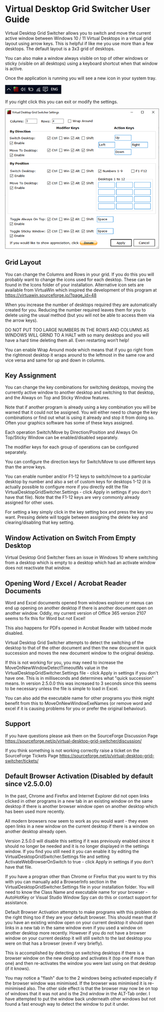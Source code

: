 ﻿﻿﻿﻿﻿﻿﻿Virtual Desktop Grid Switcher User Guide
========================================

Virtual Desktop Grid Switcher allows you to switch and move the current active window between Windows 10 / 11 Virtual Desktops in a virtual grid layout using arrow keys. This is helpful if like me you use more than a few desktops. The default layout is a 3x3 grid of desktops.

You can also make a window always visible on top of other windows or sticky (visible on all desktops) using a keyboard shortcut when that window is active.

Once the application is running you will see a new icon in your system tray.

![image1](./attachment/image1.png)

If you right click this you can exit or modify the settings.

![image2](./attachment/image2.png)

Grid Layout
-----------

You can change the Columns and Rows in your grid. If you do this you will probably want to change the icons used for each desktop. These can be found in the Icons folder of your installation. Alternative icon sets are available from VirtuaWin which inspired the development of this program at https://virtuawin.sourceforge.io/?page_id=48

When you increase the number of desktops required they are automatically created for you. Reducing the number required leaves them for you to delete using the usual method (but you will not be able to access them via the arrow keys).

DO NOT PUT TOO LARGE NUMBERS IN THE ROWS AND COLUMNS AS WINDOWS WILL GRIND TO A HALT with so many desktops and you will have a hard time deleting them all. Even restarting won’t help!

You can enable Wrap Around mode which means that if you go right from the rightmost desktop it wraps around to the leftmost in the same row and vice versa and same for up and down in columns.

Key Assignment
--------------

You can change the key combinations for switching desktops, moving the currently active window to another desktop and switching to that desktop, and the Always on Top and Sticky Window features.

Note that if another program is already using a key combination you will be warned that it could not be assigned. You will either need to change the key combinations or find out what is using it already and stop it from doing so. Often your graphics software has some of these keys assigned.

Each operation Switch/Move by Direction/Position and Always On Top/Sticky Window can be enabled/disabled separately. 

The modifier keys for each group of operations can be configured separately.

You can configure the direction keys for Switch/Move to use different keys than the arrow keys.

You can enable number and/or F1-12 keys to switch/move to a particular desktop by number and also a set of custom keys for desktops 1-12 (it is actually possible to configure more if you directly edit the file VirtualDesktopGridSwitcher.Settings - click Apply in settings if you don't have that file). Note that the F1-12 keys are very commonly already assigned for other uses.

For setting a key simply click in the key setting box and press the key you want. Pressing delete will toggle between assigning the delete key and clearing/disabling that key setting.

Window Activation on Switch From Empty Desktop
----------------------------------------------

Virtual Desktop Grid Switcher fixes an issue in Windows 10 where switching from a desktop which is empty to a desktop which had an activate window does not reactivate that window.

Opening Word / Excel / Acrobat Reader Documents
-----------------------------------------------

Word and Excel documents opened from windows explorer or menus can end up opening on another desktop if there is another document open on another window. Oddly, my current version of Office 365 version 2107 seems to fix this for Word but not Excel!

This also happens for PDFs opened in Acrobat Reader with tabbed mode disabled. 

Virtual Desktop Grid Switcher attempts to detect the switching of the desktop to that of the other document and then the new document in quick succession and moves the new document window to the original desktop. 

If this is not working for you, you may need to increase the MoveOnNewWindowDetectTimeoutMs value in the VirtualDesktopGridSwitcher.Settings file - click Apply in settings if you don't have one. This is in milliseconds and determines what "quick succession" means. In version 2.5.0.0 this was increased to 3 seconds since this seems to be necessary unless the file is simple to load in Excel.

You can also add the executable name for other programs you think might benefit from this to MoveOnNewWindowExeNames (or remove word and excel if it is causing problems for you or prefer the original behaviour).

Support
-------

If you have questions please ask them on the SourceForge Discussion Page <https://sourceforge.net/p/virtual-desktop-grid-switcher/discussion/>

If you think something is not working correctly raise a ticket on the SourceForge Tickets Page <https://sourceforge.net/p/virtual-desktop-grid-switcher/tickets/>

Default Browser Activation (Disabled by default since v2.5.0.0)
------------------------------------------------

In the past, Chrome and Firefox and Internet Explorer did not open links clicked in other programs in a new tab in an existing window on the same desktop if there is another browser window open on another desktop which has been used more recently. 

All modern browsers now seem to work as you would want - they even open links in a new window on the current desktop if there is a window on another desktop already open.

Version 2.5.0.0 will disable this setting if it was previously enabled since it should no longer be needed and it is no longer displayed in the settings window. If you find you still need it you can enable it by editing the VirtualDesktopGridSwitcher.Settings file and setting ActivateWebBrowserOnSwitch to true - click Apply in settings if you don't have that file.

If you have a progran other than Chrome or Firefox that you want to try this with you can manually add a BrowserInfo section in the VirtualDesktopGridSwitcher.Settings file in your installation folder. You will need to know the Class Name and executable name for your browser - AutoHotKey or Visual Studio Window Spy can do this or contact support for assistance.

Default Browser Activation attempts to make programs with this problem do the right thing too if they are your default browser. This should mean that if you have an existing window open on your current desktop it should open links in a new tab in the same window even if you used a window on another desktop more recently. However if you do not have a browser window on your current desktop it will still switch to the last desktop you were on that has a browser (even if very briefly).

This is accomplished by detecting on switching desktops if there is a browser window on the new desktop and activates it (top one if more than one) and then re-activates the window you were last using on that desktop (if it knows).

You may notice a "flash" due to the 2 windows being activated especially if the browser window was minimised. If the browser was minimised it is re-minimised also. The other side effect is that the browser may now be on top of windows that it was not and is the 2nd window in the ALT-Tab order. I have attempted to put the window back underneath other windows but not found a fast enough way to detect the window to put it under.

